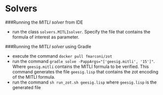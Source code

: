 # Solvers

###Running the *MITLI solver* from IDE
* run the class `solvers.MITLIsolver`. Specify the file that contains the formula of interest as parameter.
 
###Running the *MITLI solver* using Gradle

 
* execute the command `docker pull fmarconi/zot`
* run the command `gradle solve -PappArgs="['geesig.mitli', '15']"`. Where `geesig.mitli` contains the MITLI formula to be verified. This command generates the file `geesig.lisp` that contains the zot encoding of the MITLI formula.
* run the command `sh run_zot.sh geesig.lisp` where `geesig.lisp` is the generated file
